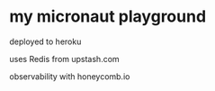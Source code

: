 # my micronaut playground

deployed to heroku


uses Redis from upstash.com

observability with honeycomb.io
